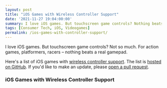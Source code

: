 ```yaml
---
layout: post
title: "iOS Games with Wireless Controller Support"
date: '2021-11-27 19:04:00:00'
summary: I love iOS games. But touchscreen game controls? Nothing beats a real gamepad. Here's a list of iOS games with wireless controller support ...
tags: [Consumer Tech, iOS, Videogames]
permalink: /ios-games-with-controller-support/
---
```



<script>
$.getJSON( "https://raw.githubusercontent.com/jamesfmackenzie/ios-games-with-controller-support/main/ios-games-with-controller-support.json", function( data ) {
  var items = [];
  $.each( data, function( index, value ) {
	items.push( "<li id='" + index + "'><a href='" + value.url + "' target='_blank'>" + value.title + "</a></li>" );
  });
 
  $( "<ul/>", {
    "class": "my-new-list",
    html: items.join( "" )
  }).appendTo( "article .row" );
});
</script>

I love iOS games. But touchscreen game controls? Not so much. For action games, platformers, racers – nothing beats a real gamepad.

Here's a list of iOS games with <a href="https://support.apple.com/en-us/HT210414" target="_blank">wireless controller support</a>. The list is <a href="https://github.com/jamesfmackenzie/ios-games-with-controller-support" target="_blank">hosted on GitHub</a>. If you'd like to make an update, please <a href="https://guides.github.com/activities/hello-world/#pr" target="_blank">open a pull request</a>.

### iOS Games with Wireless Controller Support


